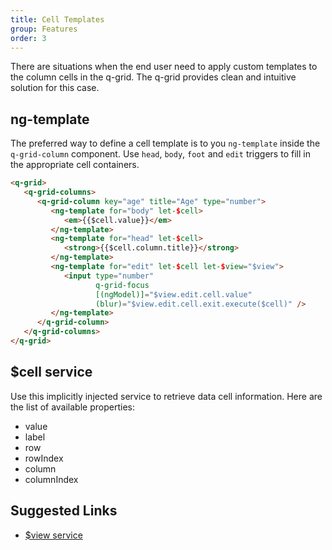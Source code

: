 ```yaml
---
title: Cell Templates
group: Features
order: 3
---
```


There are situations when the end user need to apply custom templates to the column cells in the q-grid. The q-grid provides clean and intuitive solution for this case. 

## ng-template

The preferred way to define a cell template is to you `ng-template` inside the `q-grid-column` component. Use `head`, `body`, `foot` and `edit` triggers to fill in the appropriate cell containers.

```html
<q-grid>
   <q-grid-columns>
      <q-grid-column key="age" title="Age" type="number">
         <ng-template for="body" let-$cell>
            <em>{{$cell.value}}</em>
         </ng-template>
         <ng-template for="head" let-$cell>
            <strong>{{$cell.column.title}}</strong>
         </ng-template>
         <ng-template for="edit" let-$cell let-$view="$view">
            <input type="number"
                   q-grid-focus
                   [(ngModel)]="$view.edit.cell.value"
                   (blur)="$view.edit.cell.exit.execute($cell)" />
         </ng-template>
      </q-grid-column>
   </q-grid-columns>
</q-grid>
```

## $cell service

Use this implicitly injected service to retrieve data cell information. Here are the list of available properties:

* value
* label
* row
* rowIndex
* column
* columnIndex

## Suggested Links

* [$view service](/reference/view-service.html)

